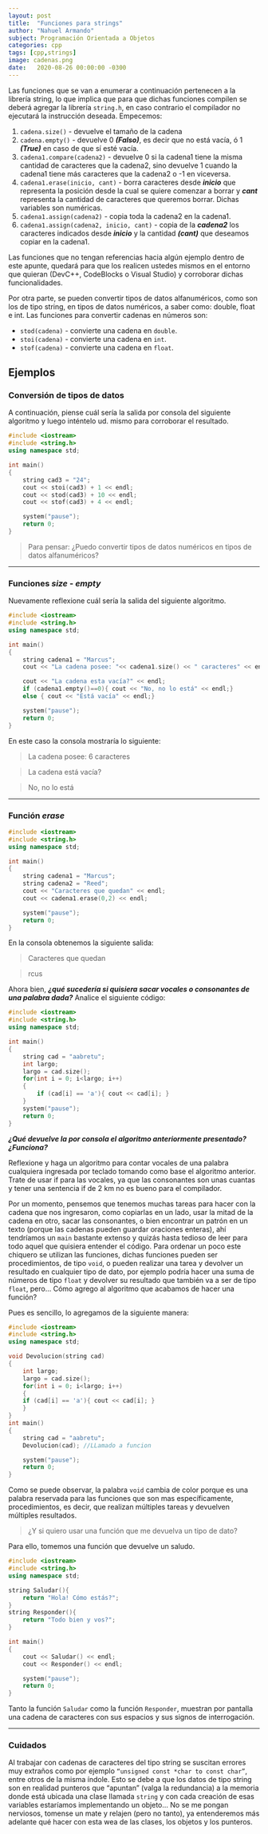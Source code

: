 ```yaml
---
layout: post
title:  "Funciones para strings"
author: "Nahuel Armando"
subject: Programación Orientada a Objetos
categories: cpp
tags: [cpp,strings]
image: cadenas.png
date:   2020-08-26 00:00:00 -0300
---
```


Las funciones que se van a enumerar a continuación pertenecen a la librería string, lo que implica que para que dichas funciones compilen se deberá agregar la librería `string.h`, en caso contrario el compilador no ejecutará la instrucción deseada.
Empecemos:
1. `cadena.size()` - devuelve el tamaño de la cadena
1. `cadena.empty()` - devuelve 0 ***(Falso)***, es decir que no está vacía, ó 1 ***(True)*** en caso de que sí esté vacía.
1. `cadena1.compare(cadena2)` - devuelve 0 si la cadena1 tiene la misma cantidad de caracteres que la cadena2, sino devuelve 1 cuando la cadena1 tiene más caracteres que la cadena2 o -1 en viceversa.
4. `cadena1.erase(inicio, cant)` - borra caracteres desde ***inicio*** que representa la posición desde la cual se quiere comenzar a borrar y ***cant*** representa la cantidad de caracteres que queremos borrar. Dichas variables son numéricas.
5. `cadena1.assign(cadena2)` - copia toda la cadena2 en la cadena1.
6. `cadena1.assign(cadena2, inicio, cant)` - copia de la ***cadena2*** los caracteres indicados desde ***inicio*** y la cantidad ***(cant)*** que deseamos copiar en la cadena1.

Las funciones que no tengan referencias hacia algún ejemplo dentro de este apunte, quedará para que los realicen ustedes mismos en el entorno que quieran (DevC++, CodeBlocks o Visual Studio) y corroborar dichas funcionalidades.

Por otra parte, se pueden convertir tipos de datos alfanuméricos, como son los de tipo string, en tipos de datos numéricos, a saber como: double, float e int. Las funciones para convertir cadenas en números son:
* `stod(cadena)` - convierte una cadena en `double`.
* `stoi(cadena)` - convierte una cadena en `int`.
* `stof(cadena)` - convierte una cadena en `float`.

## Ejemplos
### Conversión de tipos de datos
A continuación, piense cuál sería la salida por consola del siguiente algoritmo y luego inténtelo ud. mismo para corroborar el resultado.

```cpp
#include <iostream>
#include <string.h>
using namespace std;

int main()
{
    string cad3 = "24";
    cout << stoi(cad3) + 1 << endl;
    cout << stod(cad3) + 10 << endl;
    cout << stof(cad3) + 4 << endl;

    system("pause");
    return 0;
}
```

> Para pensar: ¿Puedo convertir tipos de datos numéricos en tipos de datos alfanuméricos?

---

### Funciones *size* - *empty*
Nuevamente reflexione cuál sería la salida del siguiente algoritmo.

```cpp
#include <iostream>
#include <string.h>
using namespace std;

int main()
{
    string cadena1 = "Marcus";
    cout << "La cadena posee: "<< cadena1.size() << " caracteres" << endl;

    cout << "La cadena esta vacía?" << endl;
    if (cadena1.empty()==0){ cout << "No, no lo está" << endl;}
    else { cout << "Está vacía" << endl;}

    system("pause");
    return 0;    
}
```
En este caso la consola mostraría lo siguiente:

> La cadena posee: 6 caracteres

> La cadena está vacía?

> No, no lo está

---

### Función *erase*
```cpp
#include <iostream>
#include <string.h>
using namespace std;

int main()
{
    string cadena1 = "Marcus";
    string cadena2 = "Reed";
    cout << "Caracteres que quedan" << endl;
    cout << cadena1.erase(0,2) << endl;

    system("pause");
    return 0;   
}
```
En la consola obtenemos la siguiente salida:
> Caracteres que quedan

> rcus

Ahora bien, ***¿qué sucedería si quisiera sacar vocales o consonantes de una palabra dada?***
Analice el siguiente código:

```cpp
#include <iostream>
#include <string.h>
using namespace std;

int main()
{
    string cad = "aabretu";
    int largo;
    largo = cad.size();
    for(int i = 0; i<largo; i++)
    {
        if (cad[i] == 'a'){ cout << cad[i]; }
    }
    system("pause");
    return 0;   
}
```
***¿Qué devuelve la por consola el algoritmo anteriormente presentado? ¿Funciona?***

Reflexione y haga un algoritmo para contar vocales de una palabra cualquiera ingresada por teclado tomando como base el algoritmo anterior. Trate de usar if para las vocales, ya que las consonantes son unas cuantas y tener una sentencia if de 2 km no es bueno para el compilador.

Por un momento, pensemos que tenemos muchas tareas para hacer con la cadena que nos ingresaron, como copiarlas en un lado, usar la mitad de la cadena en otro, sacar las consonantes, o bien encontrar un patrón en un texto (porque las cadenas pueden guardar oraciones enteras), ahí tendríamos un `main` bastante extenso y quizás hasta tedioso de leer para todo aquel que quisiera entender el código. Para ordenar un poco este chiquero se utilizan las funciones, dichas funciones pueden ser procedimientos, de tipo `void`, o pueden realizar una tarea y devolver un resultado en cualquier tipo de dato, por ejemplo podría hacer una suma de números de tipo `float` y devolver su resultado que también va a ser de tipo `float`, pero... Cómo agrego al algoritmo que acabamos de hacer una función?

Pues es sencillo, lo agregamos de la siguiente manera:

```cpp
#include <iostream>
#include <string.h>
using namespace std;

void Devolucion(string cad)
{
    int largo;
    largo = cad.size();
    for(int i = 0; i<largo; i++)
    {
    if (cad[i] == 'a'){ cout << cad[i]; }
    }
}
int main()
{
    string cad = "aabretu";
    Devolucion(cad); //LLamado a funcion

    system("pause");
    return 0;
}    
```
Como se puede observar, la palabra `void` cambia de color porque es una palabra reservada para las funciones que son mas específicamente, procedimientos, es decir, que realizan múltiples tareas y devuelven múltiples resultados.

> ¿Y si quiero usar una función que me devuelva un tipo de dato?

Para ello, tomemos una función que devuelve un saludo.
```cpp
#include <iostream>
#include <string.h>
using namespace std;

string Saludar(){
    return "Hola! Cómo estás?";
}
string Responder(){
    return "Todo bien y vos?";
}

int main()
{
    cout << Saludar() << endl;
    cout << Responder() << endl;

    system("pause");
    return 0;
}    
```
Tanto la función `Saludar` como la función `Responder`, muestran por pantalla una cadena de caracteres con sus espacios y sus signos de interrogación.

---

### Cuidados
Al trabajar con cadenas de caracteres del tipo string se suscitan errores muy extraños como por ejemplo `“unsigned const *char to const char”`, entre otros de la misma índole. Esto se debe a que los datos de tipo string son en realidad punteros que “apuntan” (valga la redundancia) a la memoria donde está ubicada una clase llamada `string` y con cada creación de esas variables estaríamos implementando un objeto... No se me pongan nerviosos, tomense un mate y relajen (pero no tanto), ya entenderemos más adelante qué hacer con esta wea de las clases, los objetos y los punteros.
